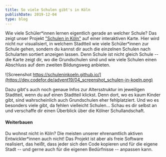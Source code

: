 ```yaml
---
title: So viele Schulen gibt's in Köln
publishDate: 2019-12-04
type: blog
---
```



Wie viele Schüler\*innen lernen eigentlich gerade an welcher Schule? Das zeigt unser Projekt ["Schulen in Köln"](https://schuleninkoeln.github.io/) auf einer interaktiven Karte. Hier wird nicht nur visualisiert, in welchem Stadtteil wie viele Schüler\*innen zur Schule gehen, sondern du kannst dir auch die einzelnen Schulen nach Schularten sortiert anzeigen lassen. Denn Schule ist nicht gleich Schule -- die Karte zeigt dir, wo die Grundschulen sind und wie viele Schulen einen Abschluss auf dem zweiten Bildungsweg anbieten.

![Screenshot https://schuleninkoeln.github.io/](https://dev.codefor.de/advent19/04_screenshot_schulen-in-koeln.png)

Dazu gibt's auch noch genaue Infos zur Altersstruktur im jeweiligen Stadtteil, wenn du auf einen Stadtteil klickst. Denn dort, wo es kaum Kinder gibt, sind wahrscheinlich auch Grundschulen eher fehlplatziert. Und wo es besonders viele gibt, da fehlen vielleicht Schulen... Schau es dir selbst an und verschaffe dir einen Überblick über die Kölner Schullandschaft.


#### Weiterbauen

Du wohnst nicht in Köln? Die meisten unserer ehrenamtlich aktiven Entwickler*innen auch nicht! Das Projekt ist aber als freie Software realisiert, das heißt, dass jeder sich den Code kopieren und für die eigene Stadt -- und gerne auch für die eigenen Bedürfnisse -- anpassen kann.

